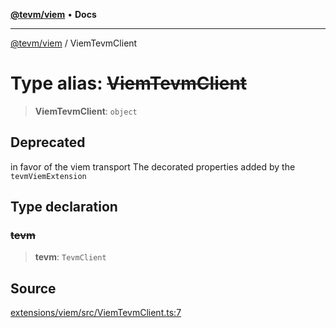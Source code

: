 [**@tevm/viem**](../README.md) • **Docs**

***

[@tevm/viem](../globals.md) / ViemTevmClient

# Type alias: ~~ViemTevmClient~~

> **ViemTevmClient**: `object`

## Deprecated

in favor of the viem transport
The decorated properties added by the `tevmViemExtension`

## Type declaration

### ~~tevm~~

> **tevm**: `TevmClient`

## Source

[extensions/viem/src/ViemTevmClient.ts:7](https://github.com/evmts/tevm-monorepo/blob/main/extensions/viem/src/ViemTevmClient.ts#L7)
